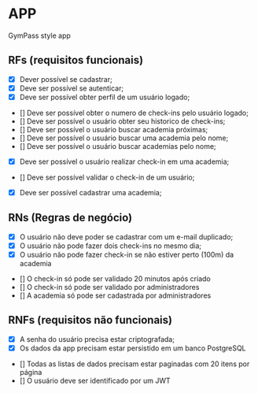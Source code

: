 # APP

GymPass style app

## RFs (requisitos funcionais)

- [x] Dever possível se cadastrar;
- [x] Deve ser possível se autenticar;
- [x] Deve ser possível obter perfil de um usuário logado;
- [] Deve ser possível obter o numero de check-ins pelo usuário logado;
- [] Deve ser possível o usuário obter seu historico de check-ins;
- [] Deve ser possível o usuário buscar academia próximas;
- [] Deve ser possível o usuário buscar uma academia pelo nome;
- [] Deve ser possível o usuário buscar academias pelo nome;
- [x] Deve ser possível o usuário realizar check-in em uma academia;
- [] Deve ser possível validar o check-in de um usuário;
- [x] Deve ser possível cadastrar uma academia;

## RNs (Regras de negócio)

- [x] O usuário não deve poder se cadastrar com um e-mail duplicado;
- [x] O usuário não pode fazer dois check-ins no mesmo dia;
- [x] O usuário não pode fazer check-in se não estiver perto (100m) da academia
- [] O check-in só pode ser validado 20 minutos após criado
- [] O check-in só pode ser validado por administradores
- [] A academia só pode ser cadastrada por administradores

## RNFs (requisitos não funcionais)

- [x] A senha do usuário precisa estar criptografada;
- [x] Os dados da app precisam estar persistido em um banco PostgreSQL
- [] Todas as listas de dados precisam estar paginadas com 20 itens por página
- [] O usuário deve ser identificado por um JWT